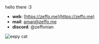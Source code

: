 hello there :3 
- **web**: [https://zeffo.me](https://zeffo.me)
- **mail**: aman@zeffo.me
- **discord**: @zeffonian  

![eepy cat]("./sprites/sleep.gif")
